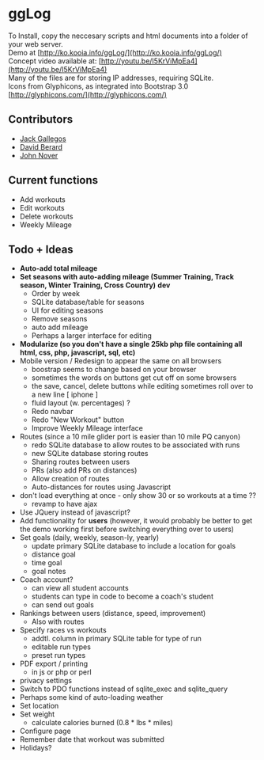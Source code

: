 # ggLog

To Install, copy the neccesary scripts and html documents into a folder of your web server.  
Demo at [http://ko.kooia.info/ggLog/](http://ko.kooia.info/ggLog/)  
Concept video available at: [http://youtu.be/I5KrViMpEa4](http://youtu.be/I5KrViMpEa4)  
Many of the files are for storing IP addresses, requiring SQLite.  
Icons from Glyphicons, as integrated into Bootstrap 3.0 [http://glyphicons.com/](http://glyphicons.com/)  

## Contributors

* [Jack Gallegos](https://github.com/Jeak)
* [David Berard](https://github.com/davidberard98)
* [John Nover](https://www.facebook.com/john.nover.7)

## Current functions
* Add workouts
* Edit workouts
* Delete workouts
* Weekly Mileage

## Todo + Ideas

* __Auto-add total mileage__
* __Set seasons with auto-adding mileage (Summer Training, Track season, Winter Training, Cross Country)__ __dev__
    + Order by week
    + SQLite database/table for seasons
    + UI for editing seasons 
    + Remove seasons
    + auto add mileage
    + Perhaps a larger interface for editing
* __Modularize (so you don't have a single 25kb php file containing all html, css, php, javascript, sql, etc)__
* Mobile version / Redesign to appear the same on all browsers
    + boostrap seems to change based on your browser
    + sometimes the words on buttons get cut off on some browsers
    + the save, cancel, delete buttons while editing sometimes roll over to a new line [ iphone ]
    + fluid layout (w. percentages) ?
    + Redo navbar
    + Redo "New Workout" button
    + Improve Weekly Mileage interface
* Routes (since a 10 mile glider port is easier than 10 mile PQ canyon)
    + redo SQLite database to allow routes to be associated with runs
    + new SQLite database storing routes
    + Sharing routes between users
    + PRs (also add PRs on distances)
    + Allow creation of routes
    + Auto-distances for routes using Javascript
* don't load everything at once - only show 30 or so workouts at a time ??
    + revamp to have ajax
* Use JQuery instead of javascript?
* Add functionality for **users** (however, it would probably be better to get the demo working first before switching everything over to users)
* Set goals (daily, weekly, season-ly, yearly)
    + update primary SQLite database to include a location for goals
    + distance goal
    + time goal
    + goal notes
* Coach account?
    + can view all student accounts
    + students can type in code to become a coach's student
    + can send out goals
* Rankings between users (distance, speed, improvement)
    + Also with routes
* Specify races vs workouts
    + addtl. column in primary SQLite table for type of run
    + editable run types
    + preset run types
* PDF export / printing
    + in js or php or perl
* privacy settings
* Switch to PDO functions instead of sqlite\_exec and sqlite\_query
* Perhaps some kind of auto-loading weather
* Set location
* Set weight
    + calculate calories burned (0.8 &#42; lbs &#42; miles)
* Configure page
* Remember date that workout was submitted
* Holidays?
